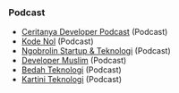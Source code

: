 ### Podcast

* [Ceritanya Developer Podcast](https://anchor.fm/ceritanya-developer) (Podcast)
* [Kode Nol](https://anchor.fm/deep-tech) (Podcast)
* [Ngobrolin Startup & Teknologi](https://anchor.fm/ngobrolinstartup) (Podcast)
* [Developer Muslim](https://devmuslim.id/) (Podcast)
* [Bedah Teknologi](https://www.listennotes.com/podcasts/bedah-teknologi-akbarul-huda-q4xfBAyNmdl/) (Podcast)
* [Kartini Teknologi](https://kartiniteknologi.id/) (Podcast)